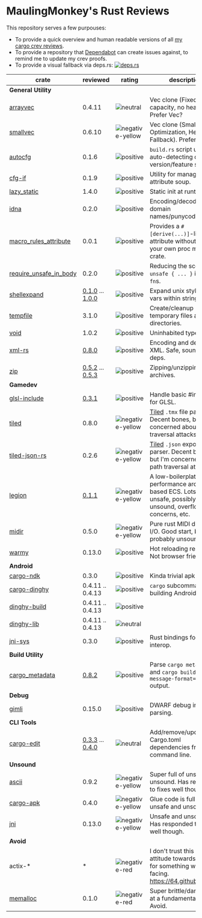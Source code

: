 # MaulingMonkey's Rust Reviews

This repository serves a few purpouses:
* To provide a quick overview and human readable versions of all [my cargo crev reviews](https://github.com/MaulingMonkey/crev-proofs).
* To provide a repository that [Dependabot](https://dependabot.com) can create issues against, to remind me to update my crev proofs.
* To provide a visual fallback via deps.rs:  [![deps.rs](https://deps.rs/repo/github/MaulingMonkey/rust-reviews/status.svg)](https://deps.rs/repo/github/MaulingMonkey/rust-reviews)

| crate                                                                     | reviewed  | rating | description |
| ------------------------------------------------------------------------- | --------- | ------ | ----------- |
| **General Utility** | | | |
| [arrayvec](https://crates.io/crates/arrayvec)                             | 0.4.11                                                            | ![neutral]            | Vec clone (Fixed capacity, no heap).  Prefer Vec?
| [smallvec](https://crates.io/crates/smallvec)                             | 0.6.10                                                            | ![negative-yellow]    | Vec clone (Small Buffer Optimization, Heap Fallback).  Prefer Vec.
| [autocfg](https://crates.io/crates/autocfg)                               | 0.1.6                                                             | ![positive]           | `build.rs` script utility for auto-detecting compiler version/feature support.
| [cfg-if](https://crates.io/crates/cfg-if)                                 | 0.1.9                                                             | ![positive]           | Utility for managing cfg attribute soup.
| [lazy_static](https://crates.io/crates/lazy_static)                       | 1.4.0                                                             | ![positive]           | Static init at runtime.
| [idna](https://crates.io/crates/idna)                                     | 0.2.0                                                             | ![positive]           | Encoding/decoding domain names/punycode.
| [macro_rules_attribute](https://crates.io/crates/macro_rules_attribute)   | 0.0.1                                                             | ![positive]           | Provides a `#[derive(...)]`-like attribute without needing your own proc macro crate.
| [require_unsafe_in_body](https://crates.io/crates/require_unsafe_in_body) | 0.2.0                                                             | ![positive]           | Reducing the scope of `unsafe { ... }` in `unsafe fn`s.
| [shellexpand](https://crates.io/crates/shellexpand)                       | [0.1.0](reviews/shellexpand.md#0.1.0) ... [1.0.0](reviews/shellexpand.md#1.0.0)   | ![positive]   | Expand unix style env vars within strings.
| [tempfile](https://crates.io/crates/tempfile)                             | 3.1.0                                                             | ![positive]           | Create/cleanup temporary files and directories.
| [void](https://crates.io/crates/void)                                     | 1.0.2                                                             | ![positive]           | Uninhabited type.
| [xml-rs](https://crates.io/crates/xml-rs)                                 | [0.8.0](reviews/xml-rs.md#0.8.0)                                  | ![positive]           | Encoding and decoding XML.  Safe, sound, no deps.
| [zip](https://crates.io/crates/zip)                                       | [0.5.2](reviews/zip.md#0.5.2) ... [0.5.3](reviews/zip.md#0.5.3)   | ![positive]           | Zipping/unzipping `.zip` archives.
| **Gamedev** | | | |
| [glsl-include](https://crates.io/crates/glsl-include)                     | [0.3.1](reviews/glsl-include.md#0.3.1)                            | ![positive]           | Handle basic #include s for GLSL.
| [tiled](https://crates.io/crates/tiled)                                   | 0.8.0                                                             | ![negative-yellow]    | [Tiled](https://www.mapeditor.org) `.tmx` file parser.  Decent bones, but I'm concerned about path traversal attacks.
| [tiled-json-rs](https://crates.io/crates/tiled-json-rs)                   | 0.2.6                                                             | ![negative-yellow]    | [Tiled](https://www.mapeditor.org) `.json` export file parser.  Decent bones, but I'm concerned about path traversal attacks.
| [legion](https://crates.io/crates/legion)                                 | [0.1.1](reviews/legion.md#0.1.1)                                  | ![negative-yellow]    | A low-boilerplate, high performance archetype based ECS.  Lots of unsafe, possibly unsound, overflow concerns, etc.
| [midir](https://crates.io/crates/midir)                                   | 0.5.0                                                             | ![negative-yellow]    | Pure rust MIDI device I/O.  Good start, but probably unsound.
| [warmy](https://crates.io/crates/warmy)                                   | 0.13.0                                                            | ![positive]           | Hot reloading resources.  Not browser friendly.
| **Android** | | | |
| [cargo-ndk](https://crates.io/crates/cargo-ndk)                           | 0.3.0                                                             | ![positive]           | Kinda trivial apk building.
| [cargo-dinghy](https://crates.io/crates/cargo-dinghy)                     | 0.4.11 .. 0.4.13                                                  | ![positive]           | `cargo` subcommand for building Android/iOS
| [dinghy-build](https://crates.io/crates/dinghy-build)                     | 0.4.11 .. 0.4.13                                                  | ![positive]           | |
| [dinghy-lib](https://crates.io/crates/dinghy-lib)                         | 0.4.11 .. 0.4.13                                                  | ![neutral]            | |
| [jni-sys](https://crates.io/crates/jni-sys)                               | 0.3.0                                                             | ![positive]           | Rust bindings for JNI interop.
| **Build Utility** | | | |
| [cargo_metadata](https://crates.io/crates/cargo_metadata)                 | [0.8.2](reviews/cargo_metadata.md#0.8.2)                          | ![positive]           | Parse `cargo metadata` and `cargo build --message-format=json` output.
| **Debug** | | | |
| [gimli](https://crates.io/crates/gimli)                                   | 0.15.0                                                            | ![positive]           | DWARF debug info parsing.
| **CLI Tools** | | | |
| [cargo-edit](https://crates.io/crates/cargo-edit)                         | [0.3.3](reviews/cargo-edit.md#0.3.3) ... [0.4.0](reviews/cargo-edit.md#0.4.0) | ![neutral] | Add/remove/update Cargo.toml dependencies from the command line.
| **Unsound** | | | |
| [ascii](https://crates.io/crates/ascii)                                   | 0.9.2                                                             | ![negative-yellow]    | Super full of unsafe and unsound.  Has responded to fixes well though.
| [cargo-apk](https://crates.io/crates/cargo-apk)                           | 0.4.0                                                             | ![negative-yellow]    | Glue code is full of unsafe and unsound.
| [jni](https://crates.io/crates/jni)                                       | 0.13.0                                                            | ![negative-yellow]    | Unsafe and unsound.  Has responded to fixes well though.
| **Avoid** | | | |
| actix-\*                                                                  | \*                                                                | ![negative-red]       | I don't trust this project's attitude towards unsafe for something web facing.  https://64.github.io/actix/
| [memalloc](https://crates.io/crates/memalloc)                             | 0.1.0                                                             | ![negative-red]       | Super brittle/dangerous at a fundamental level.  Avoid.

<!--
| [CRATENAME](https://crates.io/crates/CRATENAME)                           |                                                                   | ![positive]           | 
| [CRATENAME](https://crates.io/crates/CRATENAME)                           |                                                                   | ![neutral]            | 
| [CRATENAME](https://crates.io/crates/CRATENAME)                           |                                                                   | ![negative-yellow]    | 
| [CRATENAME](https://crates.io/crates/CRATENAME)                           |                                                                   | ![negative-red]       | 
-->

[positive]:             https://img.shields.io/badge/-positive-green
[neutral]:              https://img.shields.io/badge/-neutral-lightgrey
[negative-yellow]:      https://img.shields.io/badge/-negative-yellow
[negative-red]:         https://img.shields.io/badge/-negative-red
